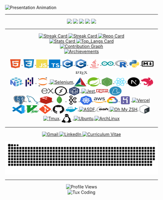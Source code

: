![Presentation Animation](https://readme-typing-svg.herokuapp.com/?color=008C00&size=20&center=true&vCenter=true&width=1000&lines=Bem+vindos!+Welcome!;Back-End+Developer+here!;Coding...)

---

<div align="center">
 <img src="https://github-readme-stats.vercel.app/api?username=AlvaroDavi5&theme=gotham&show_icons=true&count_private=true&hide_border=true">
 <img src="https://github-readme-stats-one-bice.vercel.app/api?username=AlvaroDavi5&theme=gotham&show_icons=true&count_private=true&hide_border=true&role=OWNER,ORGANIZATION_MEMBER,COLLABORATOR">
 <img src="https://github-readme-streak-stats.herokuapp.com/?user=AlvaroDavi5&theme=gotham&hide_border=true&date_format=M%20j%5B%2C%20Y%5D">
 <img src="https://github-profile-trophy.vercel.app/?username=AlvaroDavi5&theme=onestar&no-frame=true&column=3&row=2">
 <img src="https://github-readme-activity-graph.vercel.app/graph?username=AlvaroDavi5&theme=react-dark&hide_border=true&hide_title=false&area=true&custom_title=Total%20contribution%20graph%20in%20all%20repo">
</div>

---

<div align="center">

  <div align="center">
    <a href="https://AlvaroDavi5.github.io/pages/portfolio/">
    <img alt="Streak Card" height="120em" src="https://github-readme-streak-stats.herokuapp.com/?user=AlvaroDavi5&theme=gotham">
    <img alt="Streak Card" height="120em" src="https://github-readme-streak-stats.herokuapp.com/?user=AlvaroDavi5&theme=gotham&hide_border=true&date_format=M%20j%5B%2C%20Y%5D">
    <!--
    <img alt="Streak Card" height="120em" src="https://github-readme-streak-stats.herokuapp.com/?user=AlvaroDavi5&theme=gotham">
    -->
    <img alt="Repo Card" height="120em" src="https://github-readme-stats.vercel.app/api/pin/?username=AlvaroDavi5&show_icons=true&show_owner=true&border_radius=10&theme=gotham&repo=AlvaroDavi5"/>
  </div>

  <div align="center">
    <a href="https://AlvaroDavi5.github.io/pages/portfolio/">
    <img alt="Stats Card" height="180em" src="https://github-readme-stats.vercel.app/api?username=AlvaroDavi5&show_icons=true&border_radius=8&theme=gotham&include_all_commits=true&count_private=true"/>
    <img alt="Top_Langs Card" height="180em" src="https://github-readme-stats.vercel.app/api/top-langs/?username=AlvaroDavi5&layout=compact&langs_count=20&border_radius=8&theme=gotham"/>
  </div>

  <div align="center">
    <a href="https://AlvaroDavi5.github.io/pages/portfolio/">
    <img alt="Contribution Graph" height="180em" src="https://github-readme-activity-graph.cyclic.app/graph?username=AlvaroDavi5&border_radius=8&theme=gotham&bg_color=0c1014&color=599cab&line=2aa889&point=09d659&area=true&hide_border=false&count_private=true"/>
  </div>

  <div align="center">
    <a href="https://AlvaroDavi5.github.io/pages/portfolio/">
    <img alt="Archievements" height="auto" width="auto" src="https://github-profile-trophy.vercel.app/?username=AlvaroDavi5&theme=discord&no-frame=false&no-bg=false&margin-w=2&row=10&column=5"/>
  </div>

<div style="display: inline_block"><br>

  <a href="https://developer.mozilla.org/docs/Web/HTML">
    <img align="center" alt="HTML" height="30" width="40" src="https://raw.githubusercontent.com/devicons/devicon/master/icons/html5/html5-original.svg">
  </a>
  <a href="https://developer.mozilla.org/docs/Web/CSS">
    <img align="center" alt="CSS" height="30" width="40" src="https://raw.githubusercontent.com/devicons/devicon/master/icons/css3/css3-original.svg">
  </a>
  <a href="https://developer.mozilla.org/docs/Web/JavaScript">
    <img align="center" alt="JavaScript" height="28" width="38" src="https://raw.githubusercontent.com/devicons/devicon/master/icons/javascript/javascript-plain.svg">
  </a>
  <a href="https://www.typescriptlang.org/">
    <img align="center" alt="TypeScript" height="28" width="38" src="https://raw.githubusercontent.com/devicons/devicon/master/icons/typescript/typescript-plain.svg">
  </a>
  <a href="https://devdocs.io/c/">
    <img align="center" alt="C" height="30" width="40" src="https://raw.githubusercontent.com/devicons/devicon/master/icons/c/c-original.svg">
  </a>
  <a href="https://devdocs.io/cpp/">
    <img align="center" alt="C++" height="30" width="40" src="https://raw.githubusercontent.com/devicons/devicon/master/icons/cplusplus/cplusplus-original.svg">
  </a>
  <a href="https://www.java.com/">
    <img align="center" alt="Java" height="30" width="40" src="https://github.com/devicons/devicon/blob/master/icons/java/java-plain.svg">
  </a>
  <a href="https://www.arduino.cc/">
    <img align="center" alt="Arduino" height="30" width="40" src="https://raw.githubusercontent.com/devicons/devicon/master/icons/arduino/arduino-original.svg">
  </a>
  <a href="https://www.r-project.org">
    <img align="center" alt="R" height="30" width="40" src="https://github.com/devicons/devicon/blob/master/icons/r/r-original.svg">
  </a>
  <a href="https://www.python.org/">
    <img align="center" alt="Python" height="30" width="40" src="https://raw.githubusercontent.com/devicons/devicon/master/icons/python/python-original.svg">
  </a>
  <a href="https://www.markdownguide.org/getting-started/">
    <img align="center" alt="Markdown" height="30" width="40" src="https://raw.githubusercontent.com/devicons/devicon/master/icons/markdown/markdown-original.svg">
  </a>
  <a href="https://www.latex-project.org/">
    <img align="center" alt="LaTeX" height="30" width="40" src="https://raw.githubusercontent.com/devicons/devicon/master/icons/latex/latex-original.svg">
  </a>
  <br>

  <a href="https://numpy.org/">
    <img align="center" alt="Numpy" height="30" width="40" src="https://raw.githubusercontent.com/devicons/devicon/master/icons/numpy/numpy-original.svg">
  </a>
  <a href="https://pandas.pydata.org/">
    <img align="center" alt="Pandas" height="30" width="40" src="https://raw.githubusercontent.com/devicons/devicon/master/icons/pandas/pandas-original.svg">
  </a>
  <a href="https://jupyter.org/">
    <img align="center" alt="Jupyter" height="30" width="40" src="https://raw.githubusercontent.com/devicons/devicon/master/icons/jupyter/jupyter-original.svg">
  </a>
  <a href="https://selenium-python.readthedocs.io/">
    <img align="center" alt="Selenium" height="26" width="26" src="https://seeklogo.com/images/S/selenium-logo-A1B53CEFB0-seeklogo.com.png">
  </a>
  <a href="https://cmake.org/">
    <img align="center" alt="CMake" height="30" width="40" src="https://raw.githubusercontent.com/devicons/devicon/master/icons/cmake/cmake-original.svg">
  </a>
  <!--
  <a href="https://www.opengl.org/">
    <img align="center" alt="OpenGL" height="30" width="40" src="https://raw.githubusercontent.com/devicons/devicon/master/icons/opengl/opengl-plain.svg">
  </a>
  -->
  <a href="https://spring.io/guides">
    <img align="center" alt="SpringFramework" height="30" width="40" src="https://raw.githubusercontent.com/devicons/devicon/master/icons/spring/spring-original.svg">
  </a>
  <!--
  <a href="https://deno.land/">
    <img align="center" alt="DenoJS" height="30" width="40" src="https://raw.githubusercontent.com/devicons/devicon/master/icons/denojs/denojs-original.svg">
  </a>
  -->
  <a href="https://nodejs.org/en/">
    <img align="center" alt="NodeJS" height="30" width="40" src="https://raw.githubusercontent.com/devicons/devicon/master/icons/nodejs/nodejs-plain.svg">
  </a>
  <a href="https://reactjs.org/">
    <img align="center" alt="ReactJS" height="30" width="40" src="https://raw.githubusercontent.com/devicons/devicon/master/icons/react/react-original.svg">
  </a>
  <a href="https://nextjs.org/">
    <img align="center" alt="NextJS" height="30" width="40" src="https://raw.githubusercontent.com/devicons/devicon/master/icons/nextjs/nextjs-original.svg">
  </a>
  <a href="https://docs.nestjs.com/">
    <img align="center" alt="NestJS" height="30" width="40" src="https://raw.githubusercontent.com/devicons/devicon/master/icons/nestjs/nestjs-original.svg">
  </a>
  <a href="https://expressjs.com/">
    <img align="center" alt="ExpressJS" height="30" width="40" src="https://raw.githubusercontent.com/devicons/devicon/master/icons/express/express-original.svg">
  </a>
  <a href="https://socket.io">
    <img align="center" alt="SocketIO" height="30" width="40" src="https://raw.githubusercontent.com/devicons/devicon/master/icons/socketio/socketio-original.svg">
  </a>
  <a href="https://sequelize.org/master/">
    <img align="center" alt="Sequelize" height="30" width="40" src="https://raw.githubusercontent.com/devicons/devicon/master/icons/sequelize/sequelize-plain.svg">
  </a>
  <a href="https://jestjs.io/">
    <img align="center" alt="Jest" height="28" width="28" src="https://seeklogo.com/images/J/jest-logo-F9901EBBF7-seeklogo.com.png">
  </a>
  <a href="https://www.npmjs.com/">
    <img align="center" alt="NPM" height="30" width="40" src="https://raw.githubusercontent.com/devicons/devicon/master/icons/npm/npm-original-wordmark.svg">
  </a>
  <a href="https://yarnpkg.com/">
    <img align="center" alt="Yarn" height="30" width="40" src="https://raw.githubusercontent.com/devicons/devicon/master/icons/yarn/yarn-original.svg">
  </a>
  <br>

  <a href="https://www.postgresql.org/">
    <img align="center" alt="PostgreSQL" height="30" width="40" src="https://raw.githubusercontent.com/devicons/devicon/master/icons/postgresql/postgresql-original.svg">
  </a>
  <a href="https://www.mysql.com/">
    <img align="center" alt="MySQL" height="30" width="40" src="https://raw.githubusercontent.com/devicons/devicon/master/icons/mysql/mysql-original.svg">
  </a>
  <a href="https://redis.io/">
    <img align="center" alt="Redis" height="30" width="40" src="https://raw.githubusercontent.com/devicons/devicon/master/icons/redis/redis-original.svg">
  </a>
  <a href="https://www.mongodb.com/">
    <img align="center" alt="MongoDB" height="30" width="40" src="https://raw.githubusercontent.com/devicons/devicon/master/icons/mongodb/mongodb-original.svg">
  </a>
  <a href="https://kafka.apache.org/">
    <img align="center" alt="Kafka" height="30" width="40" src="https://raw.githubusercontent.com/devicons/devicon/master/icons/apachekafka/apachekafka-original.svg">
  </a>
  <a href="https://kubernetes.io/">
    <img align="center" alt="Kubernetes" height="30" width="40" src="https://raw.githubusercontent.com/devicons/devicon/master/icons/kubernetes/kubernetes-plain.svg">
  </a>
  <a href="https://aws.amazon.com/">
    <img align="center" alt="AWS" height="30" width="40" src="https://raw.githubusercontent.com/devicons/devicon/master/icons/amazonwebservices/amazonwebservices-original-wordmark.svg">
  </a>
  <a href="https://cloud.google.com/products">
    <img align="center" alt="Google Cloud" height="30" width="40" src="https://raw.githubusercontent.com/devicons/devicon/master/icons/googlecloud/googlecloud-original.svg">
  </a>
  <a href="https://www.heroku.com/">
    <img align="center" alt="Heroku" height="27" width="37" src="https://raw.githubusercontent.com/devicons/devicon/master/icons/heroku/heroku-plain.svg">
  </a>
  <a href="https://vercel.com/">
    <img align="center" alt="Vercel" height="30" width="30" src="https://pipedream.com/s.v0/app_1xohRm/logo/orig">
  </a>
  <!--
  <a href="https://firebase.google.com/">
    <img align="center" alt="Firebase" height="30" width="40" src="https://raw.githubusercontent.com/devicons/devicon/master/icons/firebase/firebase-plain.svg">
  </a>
  -->
  <br>

  <a href="https://code.visualstudio.com/">
    <img align="center" alt="VSCode" height="30" width="40" src="https://raw.githubusercontent.com/devicons/devicon/master/icons/vscode/vscode-original.svg">
  </a>
  <a href="https://www.vim.org/">
    <img align="center" alt="VIM" height="30" width="40" src="https://raw.githubusercontent.com/devicons/devicon/master/icons/vim/vim-plain.svg">
  </a>
  <!--
  <a href="https://www.gimp.org/">
    <img align="center" alt="Gimp" height="30" width="40" src="https://raw.githubusercontent.com/devicons/devicon/master/icons/gimp/gimp-plain.svg">
  </a>
  -->
  <!--
  <a href="https://inkscape.org/">
    <img align="center" alt="Inkscape" height="30" width="40" src="https://raw.githubusercontent.com/devicons/devicon/master/icons/inkscape/inkscape-plain.svg">
  </a>
  -->
  <!--
  <a href="https://www.blender.org/">
    <img align="center" alt="Blender" height="30" width="40" src="https://raw.githubusercontent.com/devicons/devicon/master/icons/blender/blender-original.svg>
  </a>
  -->
  <!--
  <a href="https://unity.com/">
    <img align="center" alt="Unity" height="30" width="40" src="https://raw.githubusercontent.com/devicons/devicon/master/icons/unity/unity-original.svg">
  </a>
  -->
  <a href="https://git-scm.com/">
    <img align="center" alt="Git" height="30" width="40" src="https://raw.githubusercontent.com/devicons/devicon/master/icons/git/git-original.svg">
  </a>
  <a href="https://github.com/">
  <img align="center" alt="GitHub" height="30" width="40" src="https://raw.githubusercontent.com/devicons/devicon/master/icons/github/github-original.svg">
  </a>
  <a href="https://www.docker.com/">
    <img align="center" alt="Docker" height="30" width="40" src="https://raw.githubusercontent.com/devicons/devicon/master/icons/docker/docker-plain.svg">
  </a>
  <a href="https://asdf-vm.com/">
    <img align="center" alt="ASDF" height="30" width="30" src="https://static.thenounproject.com/png/39108-200.png">
  </a>
  <a href="https://www.openssh.com/manual.html">
    <img align="center" alt="SSH" height="30" width="40" src="https://raw.githubusercontent.com/devicons/devicon/master/icons/ssh/ssh-original-wordmark.svg">
  </a>
  <a href="https://ohmyz.sh/">
    <img align="center" alt="Oh My ZSH" height="30" width="40" src="https://raw.githubusercontent.com/iquintero/bullet-train-oh-my-zsh-theme/master/img/icon.svg">
  </a>
  <a href="https://www.gnu.org/software/bash/">
    <img align="center" alt="Bash" height="30" width="40" src="https://raw.githubusercontent.com/devicons/devicon/master/icons/bash/bash-original.svg">
  </a>
  <a href="https://github.com/tmux/tmux/wiki">
    <img align="center" alt="Tmux" height="27" width="27" src="https://seeklogo.com/images/T/tmux-logo-E71523388A-seeklogo.com.png">
  </a>
  <a href="https://www.kernel.org/">
    <img align="center" alt="Linux" height="30" width="40" src="https://raw.githubusercontent.com/devicons/devicon/master/icons/linux/linux-plain.svg">
  </a>
  <a href="https://ubuntu.com/">
    <img align="center" alt="Ubuntu" height="30" width="40" src="https://upload.wikimedia.org/wikipedia/commons/9/9e/UbuntuCoF.svg">
  </a>
  <a href="https://archlinux.org">
    <img align="center" alt="ArchLinux" height="30" width="30" src="https://cdn0.iconfinder.com/data/icons/flat-round-system/512/archlinux-512.png">
  </a>
  <!--
  <a href="https://www.atlassian.com/software/jira">
    <img align="center" alt="Jira" height="30" width="40" src="https://raw.githubusercontent.com/devicons/devicon/master/icons/jira/jira-original.svg">
  </a>
  -->
  <!--
  <a href="https://trello.com">
    <img align="center" alt="Trello" height="30" width="40" src="https://raw.githubusercontent.com/devicons/devicon/master/icons/trello/trello-plain.svg">
  </a>
  -->
  <br>
</div>

  ---

<div>
  <a href="mailto: alvaro.davisa@gmail.com">
    <img alt="Gmail" src="https://img.shields.io/badge/-Gmail-%23333?style=for-the-badge&logo=gmail&logoColor=white" target="_blank">
  </a>
  <a href="https://www.linkedin.com/in/alvaro-davi/" target="_blank">
    <img alt="LinkedIn" src="https://img.shields.io/badge/-LinkedIn-%230077B5?style=for-the-badge&logo=linkedin&logoColor=white" target="_blank">
  </a>
  <a href="https://drive.google.com/file/d/1dcYonafspY1OKwCt9Tp6gtl5OlJuchMN/view?usp=sharing" target="_blank">
    <img alt="Curriculum Vitae" height="30" width="30" src="https://cdn-icons-png.flaticon.com/512/1672/1672211.png" target="_blank">
  </a>

  ![Snake Animation](https://github.com/AlvaroDavi5/AlvaroDavi5/blob/output/github-contribution-grid-snake-dark.svg)

</div>

  ___

  ![Profile Views](https://komarev.com/ghpvc/?username=AlvaroDavi5&color=27967c&style=flat&label=Profile+Views)
  <br>
  <img align="center" alt="Tux Coding" height="100px" width="100px" src="https://1.bp.blogspot.com/--SpiFL8s8LI/XNHTUSpFQ0I/AAAAAAAAS80/E7VOY9KRLiAALhHw20izR7kBj-YMNYMIQCLcBGAs/s1600/tenor.gif">

</div>

